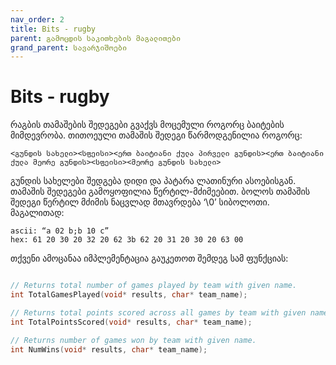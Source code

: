 ```yaml
---
nav_order: 2
title: Bits - rugby
parent: გამოცდის საკითხების მაგალითები
grand_parent: სავარჯიშოები
---
```


# Bits - rugby

რაგბის თამაშების შედეგები გვაქვს მოცემული როგორც ბაიტების მიმდევრობა. თითოეული თამაშის შედეგი წარმოდგენილია როგორც:

`<გუნდის სახელი><სფეისი><ერთ ბაიტიანი ქულა პირველი გუნდის><ერთ ბაიტიანი ქულა მეორე გუნდის><სფეისი><მეორე გუნდის სახელი>`

გუნდის სახელები შედგება დიდი და პატარა ლათინური ასოებისგან. თამაშის შედეგები გამოყოფილია წერტილ-მძიმეებით. ბოლოს თამაშის შედეგი წერტილ მძიმის ნაცვლად მთავრდება ‘\0’ სიბოლოთი. მაგალითად:

```
ascii: “a 02 b;b 10 c”
hex: 61 20 30 20 32 20 62 3b 62 20 31 20 30 20 63 00
```

თქვენი ამოცანაა იმპლემენტაცია გაუკეთოთ შემდეგ სამ ფუნქციას:

```c

// Returns total number of games played by team with given name.
int TotalGamesPlayed(void* results, char* team_name);

// Returns total points scored across all games by team with given name.
int TotalPointsScored(void* results, char* team_name);

// Returns number of games won by team with given name.
int NumWins(void* results, char* team_name);
```
